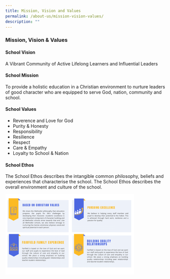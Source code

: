 ```yaml
---
title: Mission, Vision and Values
permalink: /about-us/mission-vision-values/
description: ""
---
```

### Mission, Vision & Values

#### School Vision

A Vibrant Community of Active Lifelong Learners and Influential Leaders

#### School Mission

To provide a holistic education in a Christian environment to nurture leaders of good character who are equipped to serve God, nation, community and school.

#### School Values

* Reverence and Love for God
* Purity & Honesty
* Responsibility
* Resilience
* Respect
* Care & Empathy
* Loyalty to School & Nation

#### School Ethos

The School Ethos describes the intangible common philosophy, beliefs and experiences that characterise the school. The School Ethos describes the overall environment and culture of the school.

<img src="/images/mvv.png" style="width:80%">